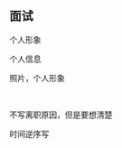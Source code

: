 ## 面试

个人形象

 个人信息

照片，个人形象

​                                                                                                                                                                                                                                                                                                                                                                                                                                                                                                                                                                                                                                                                 

不写离职原因，但是要想清楚

时间逆序写